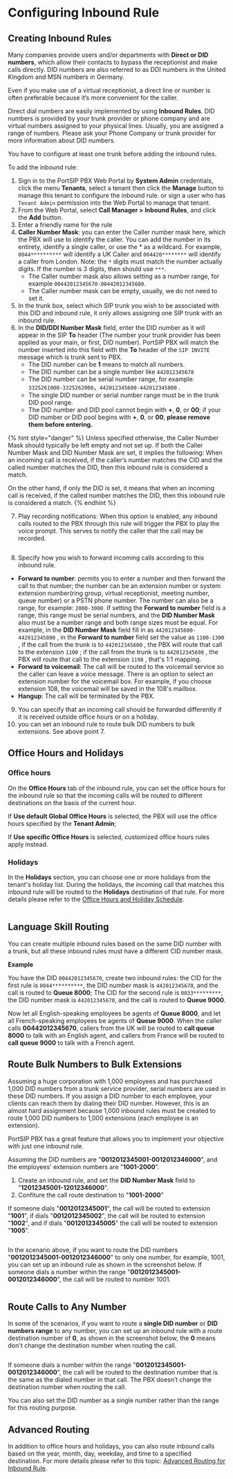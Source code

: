 # Configuring Inbound Rule

## Creating Inbound Rules

Many companies provide users and/or departments with **Direct or DID numbers**, which allow their contacts to bypass the receptionist and make calls directly. DID numbers are also referred to as DDI numbers in the United Kingdom and MSN numbers in Germany.

Even if you make use of a virtual receptionist, a direct line or number is often preferable because it’s more convenient for the caller.

Direct dial numbers are easily implemented by using **Inbound Rules**. DID numbers is provided by your trunk provider or phone company and are virtual numbers assigned to your physical lines. Usually, you are assigned a range of numbers. Please ask your Phone Company or trunk provider for more information about DID numbers.

You have to configure at least one trunk before adding the inbound rules.

To add the inbound rule:

1. Sign in to the PortSIP PBX Web Portal by **System Admin** credentials, click the menu **Tenants**, select a tenant then click the **Manage** button to manage this tenant to configure the inbound rule. or sign a user who has  `Tenant Admin` permission into the Web Portal to manage that tenant.
2. From the Web Portal, select **Call Manager > Inbound Rules**, and click the **Add** button.
3. Enter a friendly name for the rule
4. **Caller Number Mask**: you can enter the Caller number mask here, which the PBX will use to identify the caller. You can add the number in its entirety, identify a single caller, or use the \* as a wildcard. For example, `0044**********` will identify a UK Caller and `004420********` will identify a caller from London. Note: the `*` digits must match the number actually digits. If the number is 3 digits, then should use `***`.
   * The Caller number mask also allows setting as a number range, for example `00442012345670-00442012345680`.
   * The Caller number mask can be empty, usually, we do not need to set it.
5. In the trunk box, select which SIP trunk you wish to be associated with this DID and inbound rule, it only allows assigning one SIP trunk with an inbound rule.
6. In the **DID/DDI Number Mask** field, enter the DID number as it will appear in the SIP **To** header (The number your trunk provider has been applied as your main, or first, DID number). PortSIP PBX will match the number inserted into this field with the **To** header of the `SIP INVITE` message which is trunk sent to PBX.
   * The DID number can be **1** means to match all numbers.
   * The DID number can be a single number like `442012345678`
   * The DID number can be serial number range, for example: `3325261000-3325262000`，`442012345600-442012345800` .
   * The single DID number or serial number range must be in the trunk DID pool range.
   * The DID number and DID pool cannot begin with **+**, **0**, or **00**; if your DID number or DID pool begins with **+**, **0**, or **00**, **please remove them before entering.**

{% hint style="danger" %}
Unless specified otherwise, the Caller Number Mask should typically be left empty and not set up. If both the Caller Number Mask and DID Number Mask are set, it implies the following: When an incoming call is received, if the caller’s number matches the CID and the called number matches the DID, then this inbound rule is considered a match.

On the other hand, if only the DID is set, it means that when an incoming call is received, if the called number matches the DID, then this inbound rule is considered a match.
{% endhint %}

7. Play recording notifications: When this option is enabled, any inbound calls routed to the PBX through this rule will trigger the PBX to play the voice prompt. This serves to notify the caller that the call may be recorded.

<figure><img src="../../.gitbook/assets/recording_alert.png" alt=""><figcaption></figcaption></figure>

8. Specify how you wish to forward incoming calls according to this inbound rule.

* **Forward to number**: permits you to enter a number and then forward the call to that number; the number can be an extension number or system extension number(ring group, virtual receptionist, meeting number, queue number) or a PSTN phone number. The number can also be a range, for example: `2000-3000`. If setting the **Forward to number** field is a range, this range must be serial numbers, and the **DID Number Mask** also must be a number range and both range sizes must be equal. For example, in the **DID Number Mask** field fill in as `442012345600-442012345800` , in the **Forward to number** field set the value as `1100-1300` , if the call from the trunk is to `442012345600` , the PBX will route that call to the extension `1100` ;  if the call from the trunk is to `442012345698` , the PBX will route that call to the extension `1198` , that's 1:1 mapping.
* **Forward to voicemail**: The call will be routed to the voicemail service so the caller can leave a voice message. There is an option to select an extension number for the voicemail box. For example, if you choose extension 108, the voicemail will be saved in the 108's mailbox.
* **Hangup**: The call will be terminated by the PBX.&#x20;

9. You can specify that an incoming call should be forwarded differently if it is received outside office hours or on a holiday.
10. you can set an inbound rule to route bulk DID numbers to bulk extensions. See above point 7.

## **Office Hours and Holidays**

### Office hours

On the **Office Hours** tab of the inbound rule, you can set the office hours for the inbound rule so that the incoming calls will be routed to different destinations on the basis of the current hour.

If **Use default Global Office Hours** is selected, the PBX will use the office hours specified by the **Tenant Admin**;

If **Use specific Office Hours** is selected, customized office hours rules apply instead.

### Holidays

In the **Holidays** section, you can choose one or more holidays from the tenant's holiday list. During the holidays, the incoming call that matches this inbound rule will be routed to the **Holidays** destination of that rule. For more details please refer to the [Office Hours and Holiday Schedule](../office-hours-and-holiday-schedule/).

<figure><img src="../../.gitbook/assets/inbound_rule_2.png" alt=""><figcaption></figcaption></figure>

## **Language Skill Routing**

You can create multiple inbound rules based on the same DID number with a trunk, but all these inbound rules must have a different CID number mask.

**Example**

You have the DID `00442012345670`, create two inbound rules: the CID for the first rule is `0044**********`, the DID number mask is `442012345670`, and the call is routed to **Queue 8000**; The CID for the second rule is `0033*********`, the DID number mask is `442012345670`, and the call is routed to **Queue 9000**.

Now let all English-speaking employees be agents of **Queue 8000**, and let all French-speaking employees be agents of **Queue 9000**. When the caller calls  **00442012345670**, callers from the UK will be routed to **call queue 8000** to talk with an English agent, and callers from France will be routed to **call queue 9000** to talk with a French agent.

## **Route Bulk Numbers to Bulk Extensions**

Assuming a huge corporation with 1,000 employees and has purchased 1,000 DID numbers from a trunk service provider, serial numbers are used in these DID numbers. If you assign a DID number to each employee, your clients can reach them by dialing their DID number. However, this is an almost hard assignment because 1,000 inbound rules must be created to route 1,000 DID numbers to 1,000 extensions (each employee is an extension).

PortSIP PBX has a great feature that allows you to implement your objective with just one inbound rule.

Assuming the DID numbers are "**0012012345001-0012012346000**", and the employees' extension numbers are "**1001-2000**".

1. Create an inbound rule, and set the **DID Number Mask** field to "**12012345001-12012346000**".
2. Confiture the call route destination to "**1001-2000**"

If someone dials "**0012012345001**", the call will be routed to extension "**1001**", if dials "**0012012345002**", the call will be routed to extension "**1002**", and if dials "**0012012345005**" the call will be routed to extension "**1005**".

<figure><img src="../../.gitbook/assets/bulk_inbound.png" alt=""><figcaption></figcaption></figure>

In the scenario above, if you want to route the DID numbers "**0012012345001-0012012346000**" to only one number, for example, 1001, you can set up an inbound rule as shown in the screenshot below. If someone dials a number within the range "**0012012345001-0012012346000**", the call will be routed to number 1001.

<figure><img src="../../.gitbook/assets/bulk_inbound_1.png" alt=""><figcaption></figcaption></figure>

## Route Calls to Any Number

In some of the scenarios, if you want to route a **single DID number** or **DID numbers range** to any number, you can set up an inbound rule with a route destination number of **0**, as shown in the screenshot below, the **0** means don't change the destination number when routing the call.

<figure><img src="../../.gitbook/assets/bulk_inbound_2.png" alt=""><figcaption></figcaption></figure>

If someone dials a number within the range "**0012012345001-0012012346000**", the call will be routed to the destination number that is the same as the dialed number in that call. The PBX doesn’t change the destination number when routing the call.

You can also set the DID number as a single number rather than the range for this routing purpose.

## Advanced Routing

In addition to office hours and holidays, you can also route inbound calls based on the year, month, day, weekday, and time to a specified destination. For more details please refer to this topic: [Advanced Routing for Inbound Rule](../office-hours-and-holiday-schedule/routing-calls-based-on-office-hours-and-holidays.md#advanced-routing-for-inbound-rule).

